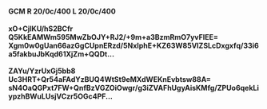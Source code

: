 #### GCM R 20/0c/400 L 20/0c/400
**xO+CjlKU/hS2BCfr**<br/>**Q5KkEAMWm595MwZbOJY+RJ2/+9m+a3BzmRmO7yvFIEE=**<br/>**Xgm0w0gUan66azGgCUpnERzd/5NxIphE+KZ63W85VlZSLcDxgxfq/33i6a5fakbuJbKqd61XjZm+QQDt...**<br/><br/>
**ZAYu/YzrUxGj5bb8**<br/>**Uc3HRT+Qr54aFAdYzBUQ4WtSt9eMXdWEKnEvbtsw88A=**<br/>**sN4OaQGPxt7FW+QnfBzVGZOiOwgr/g3iZVAFhUgyAisKMfg/ZPUo6qekLiypzhBWuLUsjVCzr5OGc4PF...**